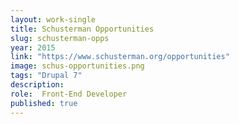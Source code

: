 ```yaml
---
layout: work-single
title: Schusterman Opportunities
slug: schusterman-opps
year: 2015
link: "https://www.schusterman.org/opportunities"
image: schus-opportunities.png
tags: "Drupal 7"
description:
role:  Front-End Developer
published: true
---
```

